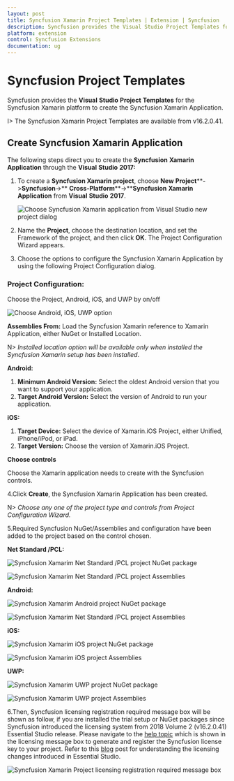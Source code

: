 ```yaml
---
layout: post
title: Syncfusion Xamarin Project Templates | Extension | Syncfusion
description: Syncfusion provides the Visual Studio Project Templates for the Syncfusion Xamarin platform to create the Syncfusion Xamarin Application by adding the required assemblies and NuGet packages
platform: extension
control: Syncfusion Extensions
documentation: ug
---
```


# Syncfusion Project Templates

Syncfusion provides the **Visual** **Studio** **Project** **Templates** for the Syncfusion Xamarin platform to create the Syncfusion Xamarin Application.

I> The Syncfusion Xamarin Project Templates are available from v16.2.0.41.


## Create Syncfusion Xamarin Application

The following steps direct you to create the **Syncfusion** **Xamarin** **Application** through the **Visual** **Studio** **2017:**

1. To create a **Syncfusion Xamarin project**, choose **New** **Project****->****Syncfusion****->** **Cross-Platform****->****Syncfusion** **Xamarin** **Application** from **Visual** **Studio** **2017**.

   ![Choose Syncfusion Xamarin application from Visual Studio new project dialog](Syncfusion-Project-Templates_images/Syncfusion-Project-Templates-img1.jpeg)

2. Name the **Project**, choose the destination location, and set the Framework of the project, and then click **OK**. The Project Configuration Wizard appears.
   
3. Choose the options to configure the Syncfusion Xamarin Application by using the following Project Configuration dialog.

### Project Configuration:

Choose the Project, Android, iOS, and UWP by on/off 

   ![Choose Android, iOS, UWP option](Syncfusion-Project-Templates_images/Syncfusion-Project-Templates-img2.jpeg)

**Assemblies From:** Load the Syncfusion Xamarin reference to Xamarin Application, either NuGet or Installed Location.

  N> *Installed location option will be available only when installed the Syncfusion Xamarin setup has been installed*.

**Android:**

1.	**Minimum Android Version:** Select the oldest Android version that you want to support your application. 
2.	**Target Android Version:** Select the version of Android to run your application. 

**iOS:**

1.	**Target Device:**  Select the device of Xamarin.iOS Project, either Unified, iPhone/iPod, or iPad.
2.	**Target Version:** Choose the version of Xamarin.iOS Project.

**Choose controls**

Choose the Xamarin application needs to create with the Syncfusion controls. 

4.Click **Create**, the Syncfusion Xamarin Application has been created.

   N> *Choose any one of the project type and controls from Project Configuration Wizard.*

5.Required Syncfusion NuGet/Assemblies and configuration have been added to the project based on the control chosen.

**Net Standard /PCL:**

![Syncfusion Xamarim Net Standard /PCL project NuGet package](Syncfusion-Project-Templates_images/Syncfusion-Project-Templates-img3.jpeg)

![Syncfusion Xamarim Net Standard /PCL project Assemblies](Syncfusion-Project-Templates_images/Syncfusion-Project-Templates-img4.jpeg)

**Android:**

![Syncfusion Xamarim Android project NuGet package](Syncfusion-Project-Templates_images/Syncfusion-Project-Templates-img5.jpeg)

![Syncfusion Xamarim Net Standard /PCL project Assemblies](Syncfusion-Project-Templates_images/Syncfusion-Project-Templates-img6.jpeg)

**iOS:**

![Syncfusion Xamarim iOS project NuGet package](Syncfusion-Project-Templates_images/Syncfusion-Project-Templates-img7.jpeg)

![Syncfusion Xamarim iOS project Assemblies](Syncfusion-Project-Templates_images/Syncfusion-Project-Templates-img8.jpeg)

**UWP:**

![Syncfusion Xamarim UWP project NuGet package](Syncfusion-Project-Templates_images/Syncfusion-Project-Templates-img9.jpeg)

![Syncfusion Xamarim UWP project Assemblies](Syncfusion-Project-Templates_images/Syncfusion-Project-Templates-img10.jpeg)

6.Then, Syncfusion licensing registration required message box will be shown as follow, if you are installed the trial setup or NuGet packages since Syncfusion introduced the licensing system from 2018 Volume 2 (v16.2.0.41) Essential Studio release. Please navigate to the [help topic](https://help.syncfusion.com/common/essential-studio/licensing/license-key#how-to-generate-syncfusion-license-key) which is shown in the licensing message box to generate and register the Syncfusion license key to your project. Refer to this [blog](https://blog.syncfusion.com/post/Whats-New-in-2018-Volume-2-Licensing-Changes-in-the-1620x-Version-of-Essential-Studio.aspx) post for understanding the licensing changes introduced in Essential Studio.

![Syncfusion Xamarin Project licensing registration required message box](Syncfusion-Project-Templates_images/Syncfusion-Project-Templates-img11.jpeg)


